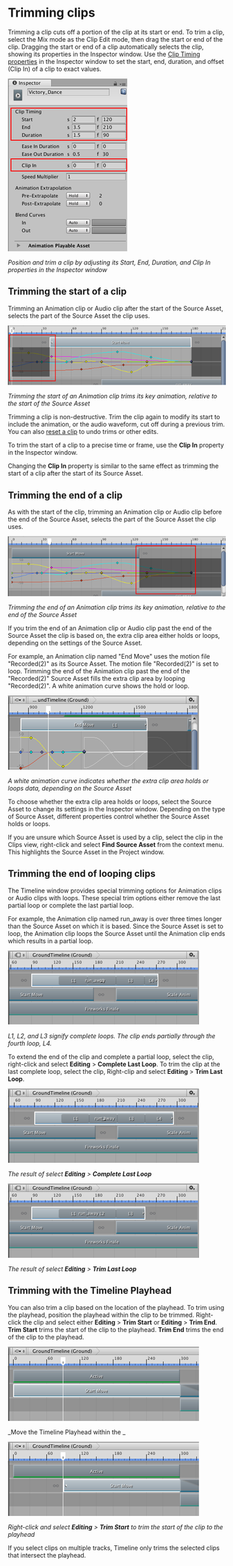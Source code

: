 # Trimming clips

Trimming a clip cuts off a portion of the clip at its start or end. To trim a clip, select the Mix mode as the Clip Edit mode, then drag the start or end of the clip. Dragging the start or end of a clip automatically selects the clip, showing its properties in the Inspector window. Use the [Clip Timing properties](insp_clp.md) in the Inspector window to set the start, end, duration, and offset (Clip In) of a clip to exact values.

![Position and trim a clip by adjusting its Start, End, Duration, and Clip In properties in the Inspector window](images/timeline_inspector_clip_timing.png)

_Position and trim a clip by adjusting its Start, End, Duration, and Clip In properties in the Inspector window_

## Trimming the start of a clip

Trimming an Animation clip or Audio clip after the start of the Source Asset, selects the part of the Source Asset the clip uses.

![Trimming the start of an Animation clip trims its key animation, relative to the start of the Source Asset](images/timeline_clip_trim_start_keys.png)

_Trimming the start of an Animation clip trims its key animation, relative to the start of the Source Asset_

Trimming a clip is non-destructive. Trim the clip again to modify its start to include the animation, or the audio waveform, cut off during a previous trim. You can also [reset a clip](clp_reset.md) to undo trims or other edits.

To trim the start of a clip to a precise time or frame, use the **Clip In** property in the Inspector window. 

Changing the **Clip In** property is similar to the same effect as trimming the start of a clip after the start of its Source Asset.

## Trimming the end of a clip

As with the start of the clip, trimming an Animation clip or Audio clip before the end of the Source Asset, selects the part of the Source Asset the clip uses.

![Trimming the end of an Animation clip trims its key animation, relative to the end of the Source Asset](images/timeline_clip_trim_end_keys.png)

_Trimming the end of an Animation clip trims its key animation, relative to the end of the Source Asset_

If you trim the end of an Animation clip or Audio clip past the end of the Source Asset the clip is based on, the extra clip area either holds or loops, depending on the settings of the Source Asset.

For example, an Animation clip named "End Move" uses the motion file "Recorded(2)" as its Source Asset. The motion file "Recorded(2)" is set to loop. Trimming the end of the Animation clip past the end of the "Recorded(2)" Source Asset fills the extra clip area by looping "Recorded(2)". A white animation curve shows the hold or loop.

![A white animation curve indicates whether the extra clip area holds or loops data, depending on the Source Asset](images/timeline_clip_trim_loop.png)

_A white animation curve indicates whether the extra clip area holds or loops data, depending on the Source Asset_

To choose whether the extra clip area holds or loops, select the Source Asset to change its settings in the Inspector window. Depending on the type of Source Asset, different properties control whether the Source Asset holds or loops.

If you are unsure which Source Asset is used by a clip, select the clip in the Clips view, right-click and select **Find Source Asset** from the context menu. This highlights the Source Asset in the Project window. 

## Trimming the end of looping clips

The Timeline window provides special trimming options for Animation clips or Audio clips with loops. These special trim options either remove the last partial loop or complete the last partial loop.

For example, the Animation clip named run_away is over three times longer than the Source Asset on which it is based. Since the Source Asset is set to loop, the Animation clip loops the Source Asset until the Animation clip ends which results in a partial loop.

![L1, L2, and L3 signify complete loops. The clip ends partially through the fourth loop, L4.](images/timeline_last_loop_before.png) 

_L1, L2, and L3 signify complete loops. The clip ends partially through the fourth loop, L4._

To extend the end of the clip and complete a partial loop, select the clip, right-click and select **Editing** &gt; **Complete Last Loop**. To trim the clip at the last complete loop, select the clip, Right-clip and select **Editing** &gt; **Trim Last Loop**.

![The result of select Editing &gt; Complete Last Loop](images/timeline_last_loop_complete.png)

_The result of select **Editing** &gt; **Complete Last Loop**_

![The result of select Editing &gt; Trim Last Loop](images/timeline_last_loop_trim.png)

_The result of select **Editing** &gt; **Trim Last Loop**_

## Trimming with the Timeline Playhead

You can also trim a clip based on the location of the playhead. To trim using the playhead, position the playhead within the clip to be trimmed. Right-click the clip and select either **Editing** &gt; **Trim Start** or **Editing** &gt; **Trim End**. **Trim Start** trims the start of the clip to the playhead. **Trim End** trims the end of the clip to the playhead.

![Move the Timeline Playhead within the clip](images/timeline_playhead_trim_before.png)

_Move the Timeline Playhead within the _

![Right-click and select Editing &gt; Trim Start to trim the start of the clip to the playhead](images/timeline_playhead_trim_after.png)

_Right-click and select **Editing** &gt; **Trim Start** to trim the start of the clip to the playhead_

If you select clips on multiple tracks, Timeline only trims the selected clips that intersect the playhead.
  